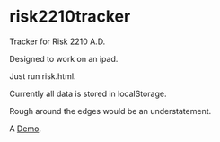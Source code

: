 risk2210tracker
====

Tracker for Risk 2210 A.D.

Designed to work on an ipad.

Just run risk.html.

Currently all data is stored in localStorage.

Rough around the edges would be an understatement.

A [Demo](http://boodais.com/risk/risk.html).